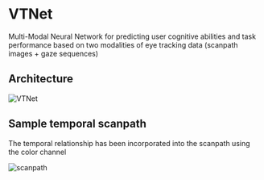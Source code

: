 # VTNet

Multi-Modal Neural Network for predicting user cognitive abilities and task performance based on two modalities of eye tracking data (scanpath images + gaze sequences)

## Architecture

![VTNet](https://user-images.githubusercontent.com/58800171/118069229-ab750900-b358-11eb-92a9-720b45fb83ba.png)

## Sample temporal scanpath

The temporal relationship has been incorporated into the scanpath using the color channel

![scanpath](https://user-images.githubusercontent.com/58800171/118069887-d4e26480-b359-11eb-8afa-fdd0ae2d7c8d.png)

